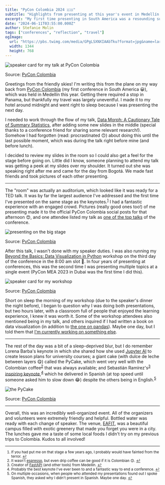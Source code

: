 ```yaml
---
title: "PyCon Colombia 2024 🇨🇴"
subtitle: "Highlights from presenting at this year's event in Medellín."
excerpt: "My first time presenting in South America was a resounding success. In addition to giving a talk in the largest room I've presented in to date, I also delivered a workshop in one of the classrooms at the EAFIT university in Medellín – all a part of PyCon Colombia 2024."
date: "2024-06-11T03:55:00.000Z"
author: Stefanie Molin
tags: ["conferences", "reflection", "travel"]
ogImage:
  url: "https://pbs.twimg.com/media/GPgLSXNXIAAbTku?format=jpg&name=large"
  width: 1344
  height: 768
---
```


![speaker card for my talk at PyCon Colombia](https://pbs.twimg.com/media/GOXCgBvWUAAU2ns?format=jpg&name=large)

<figcaption>

Source: [PyCon Colombia](https://twitter.com/pyconcolombia/status/1794053884719112698)

</figcaption>

Greetings from the friendly skies! I'm writing this from the plane on my way back from [PyCon Colombia](https://2024.pycon.co/) (my first conference in South America 😀), which was held in Medellín this year. Getting there required a stop in Panama, but thankfully my travel was largely uneventful. I made it to my hotel around midnight and went right to sleep because I was presenting the next day.

I needed to work through the flow of my talk, [Data Morph: A Cautionary Tale of Summary Statistics](/talks/#data-morph-a-cautionary-tale-of-summary-statistics), after adding some new slides in the middle (special thanks to a conference friend for sharing some relevant research!). Somehow I had forgotten (read: procrastinated 🙃) about doing this until the last possible moment, which was during the talk right before mine (and before lunch).

I decided to review my slides in the room so I could also get a feel for the stage before going on. Little did I know, someone planning to attend my talk was getting a peek at my slides over my shoulder. It turned out she was speaking right after me and came for the day from Bogotá. We made fast friends and took pictures of each other presenting.

---

The "room" was actually an auditorium, which looked like it was ready for a TED talk. It was by far the largest audience I've addressed and the first time I've presented on the same stage as the keynotes.<sup id="footnote-1"><a href="#footnotes">1</a></sup> I had a fantastic experience with an engaged crowd. Pictures (really good ones too!) of me presenting made it to the official PyCon Colombia social posts for that afternoon 😍, and one attendee listed my talk as [one of the top talks](https://www.linkedin.com/posts/matiasrebolledodezerega_pycon-pyconcolombia2024-activity-7206064883895820289-8dRY) of the conference.

![presenting on the big stage](https://pbs.twimg.com/media/GPgLSXNXIAAbTku?format=jpg&name=large)

<figcaption>

Source: [PyCon Colombia](https://twitter.com/pyconcolombia/status/1799200478024311235)

</figcaption>

After this talk, I wasn't done with my speaker duties. I was also running my [Beyond the Basics: Data Visualization in Python](/workshops/python-data-viz-workshop/) workshop on the third day of the conference in the 8:00 am slot 🙈. In four years of presenting at conferences, this was the second time I was presenting multiple topics at a single event (PyCon MEA 2023 in Dubai was the first time I did this).

![speaker card for my workshop](https://pbs.twimg.com/media/GPEZspqXIAALmRK?format=jpg&name=large)

<figcaption>

Source: [PyCon Colombia](https://twitter.com/pyconcolombia/status/1797245983841034423)

</figcaption>

Short on sleep the morning of my workshop (due to the speaker's dinner the night before), I began to question why I was doing both presentations, but two hours later, with a classroom full of people that enjoyed the learning experience, I knew it was worth it. Some of the workshop attendees also mentioned being in my talk, and others inquired if I had written a book on data visualization (in addition to [the one on pandas](/books/Hands-On-Data-Analysis-with-Pandas-2nd-edition/)). Maybe one day, but I told them that [I'm currently working on something else](/blog/updates/2024/new-year-new-book/).

---

The rest of the day was a bit of a sleep-deprived blur, but I do remember Lorena Barba's keynote in which she shared how she used [Jupyter AI](https://jupyter-ai.readthedocs.io/en/latest/) to create lesson plans for university courses; a giant cake (with dulce de leche between layers 😋) called the PyCake, which went very well with the Colombian coffee<sup id="footnote-2"><a href="#footnotes">2</a></sup> that was always available; and Sebastián Ramírez's<sup id="footnote-3"><a href="#footnotes">3</a></sup> [inspiring keynote](https://www.youtube.com/watch?v=Ms4HxaJRKEg),<sup id="footnote-4"><a href="#footnotes">4</a></sup> which he delivered in Spanish (at top speed until someone asked him to slow down 😂) despite the others being in English.<sup id="footnote-5"><a href="#footnotes">5</a></sup>

![the PyCake](https://pbs.twimg.com/media/GPqUxZgWcAA8cWg?format=jpg&name=large)

<figcaption>

Source: [PyCon Colombia](https://twitter.com/pyconcolombia/status/1799914606929776740)

</figcaption>

---

Overall, this was an incredibly well-organized event. All of the organizers and volunteers were extremely friendly and helpful. Bottled water was ready with each change of speaker. The venue, [EAFIT](https://www.eafit.edu.co/), was a beautiful campus filled with exotic greenery that made you forget you were in a city. The lunches gave me a taste of some local foods I didn't try on my previous trips to Colombia. Kudos to all involved!

<small class="leading-snug" id="footnotes">
<hr class="w-1/2" />

1. If you had put me on that stage a few years ago, I probably would have fainted from the terror. <a href="#footnote-1">↩</a>
2. It wasn't [espresso](https://www.youtube.com/watch?v=eVli-tstM5E), but even drip coffee can be good if it is Colombian 😊. <a href="#footnote-2">↩</a>
3. Creator of [FastAPI](https://fastapi.tiangolo.com/) (and other tools) from Medellín. <a href="#footnote-3">↩</a>
4. Probably the best keynote I've ever been to and a fantastic way to end a conference. <a href="#footnote-4">↩</a>
5. On multiple occasions, when people who attended my presentations found out I spoke Spanish, they asked why I didn't present in Spanish. Maybe one day. <a href="#footnote-5">↩</a>

</small>
